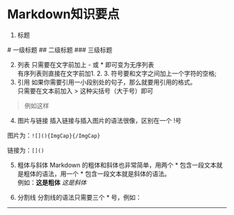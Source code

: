 
# Markdown知识要点
1. 标题

\#    一级标题
\#\#   二级标题
\#\#\#  三级标题

2. 列表
只需要在文字前加上 - 或 * 即可变为无序列表<br/>
有序列表则直接在文字前加1. 2. 3. 符号要和文字之间加上一个字符的空格;
3. 引用
如果你需要引用一小段别处的句子，那么就要用引用的格式。<br/>
只需要在文本前加入 > 这种尖括号（大于号）即可
>例如这样
4. 图片与链接
插入链接与插入图片的语法很像，区别在一个 !号<br/>

图片为：`![](){ImgCap}{/ImgCap}`

链接为：`[]()`

5. 粗体与斜体
Markdown 的粗体和斜体也非常简单，用两个 * 包含一段文本就是粗体的语法，用一个 * 包含一段文本就是斜体的语法。<br/>
例如：**这是粗体** *这是斜体*

6. 分割线
分割线的语法只需要三个 * 号，例如：
***
